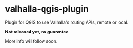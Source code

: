 # valhalla-qgis-plugin
Plugin for QGIS to use Valhalla's routing APIs, remote or local.

**Not released yet, no guarantee**

More info will follow soon.
